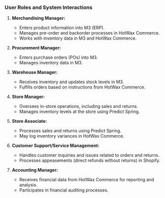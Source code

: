 ### User Roles and System Interactions

1.  **Merchandising Manager:**
    *   Enters product information into M3 (ERP).
    *   Manages pre-order and backorder processes in HotWax Commerce.
    *   Works with inventory data in M3 and HotWax Commerce.

2.  **Procurement Manager:**
    *   Enters purchase orders (POs) into M3.
    *   Manages inventory data in M3.

3.  **Warehouse Manager:**
    *   Receives inventory and updates stock levels in M3.
    *   Fulfills orders based on instructions from HotWax Commerce.

4.  **Store Manager:**
    *   Oversees in-store operations, including sales and returns.
    *   Manages inventory levels at the store using Predict Spring.

5.  **Store Associate:**
    *   Processes sales and returns using Predict Spring.
    *   May log inventory variances in HotWax Commerce.

6.  **Customer Support/Service Management:**
    *   Handles customer inquiries and issues related to orders and returns.
    *   Processes appeasements (direct refunds without returns) in Shopify.

7.  **Accounting Manager:**
    *   Receives financial data from HotWax Commerce for reporting and analysis.
    *   Participates in financial auditing processes.